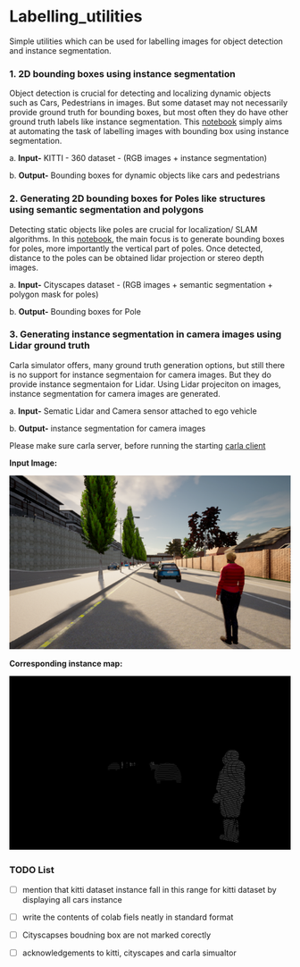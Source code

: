 # Labelling_utilities

Simple utilities which can be used for labelling images for object detection and instance segmentation. 

### 1. 2D bounding boxes using instance segmentation

 Object detection is crucial for detecting and localizing dynamic objects such as Cars, Pedestrians in images.
 But some dataset may not necessarily provide ground truth for bounding boxes, but most often they do have other ground truth labels like instance segmentation.
 This [notebook](./bb_instance.ipynb) simply aims at automating the task of labelling images with bounding box using instance segmentation.
 
   a. **Input-**   KITTI - 360 dataset - (RGB images + instance segmentation)
 
   b. **Output-**   Bounding boxes for dynamic objects like cars and pedestrians
 
 
### 2. Generating 2D bounding boxes for Poles like structures using semantic segmentation and polygons

 Detecting static objects like poles are crucial for localization/ SLAM algorithms. In this [notebook](./bb_pole_semseg_poly.ipynb), the main focus is to generate bounding boxes for 
poles, more importantly the vertical part of poles. Once detected, distance to the poles can be obtained lidar projection or stereo depth images.
 
   a. **Input-**   Cityscapes dataset - (RGB images + semantic segmentation + polygon mask for poles)
 
   b. **Output-**   Bounding boxes for Pole 
 

### 3. Generating instance segmentation in camera images using Lidar ground truth
 
 Carla simulator offers, many ground truth generation options, but still there is no support for instance segmentaion for camera images. But they do provide instance segmentaion for Lidar. Using Lidar projeciton on images, instance segmentation for camera images are generated.

 a. **Input-** Sematic Lidar and Camera sensor attached to ego vehicle
 
 b. **Output-** instance segmentation for camera images
 
 Please make sure carla server, before running the starting [carla client](./lidar_to_camera_instance_map.py)
 
 
 **Input Image:**
 
 ![input image](lidar_to_camera_instance_map/279.png)
 
 
 **Corresponding instance map:**
 
 ![corresponding_instance_segmentation](lidar_to_camera_instance_map/279_instance.png)
 
 
 
 ### TODO List

- [ ] mention that kitti dataset instance fall in this range for kitti dataset by displaying all cars instance
- [ ] write the contents of colab fiels neatly in standard format
- [ ] Cityscapses boudning box are not marked corectly 
- [ ] acknowledgements to kitti, cityscapes and carla simualtor



  

